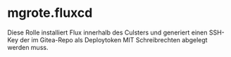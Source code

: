 # mgrote.fluxcd

Diese Rolle installiert Flux innerhalb des Culsters und generiert einen SSH-Key der im Gitea-Repo als Deploytoken MIT Schreibrechten abgelegt werden muss.
